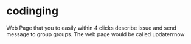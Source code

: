 # codinging
Web Page that you to easily within 4 clicks describe issue and send message to group groups.  The web page would be called updaterrnow
